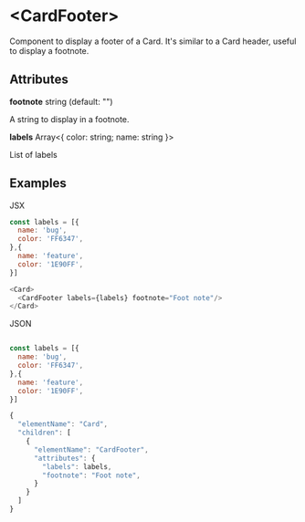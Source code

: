 # &lt;CardFooter&gt;

Component to display a footer of a Card. It's similar to a Card header, useful to display a footnote.

## Attributes

**footnote** string \(default: ""\)

A string to display in a footnote.

**labels** Array&lt;{ color: string; name: string }&gt;

List of labels

## Examples

JSX
```js
const labels = [{
  name: 'bug',
  color: 'FF6347',
},{
  name: 'feature',
  color: '1E90FF',
}]

<Card>
  <CardFooter labels={labels} footnote="Foot note"/>
</Card>
```

JSON
```js

const labels = [{
  name: 'bug',
  color: 'FF6347',
},{
  name: 'feature',
  color: '1E90FF',
}]

{
  "elementName": "Card",
  "children": [
    {
      "elementName": "CardFooter",
      "attributes": {
        "labels": labels,
        "footnote": "Foot note",
      }
    }
  ]
}
```
